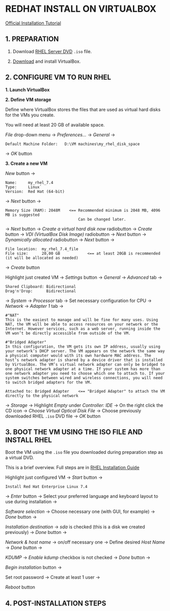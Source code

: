 # REDHAT INSTALL ON VIRTUALBOX

[Official Installation Tutorial](https://developers.redhat.com/products/rhel/hello-world/#fndtn-virtualbox)



## 1. PREPARATION

1. Download [RHEL Server DVD](https://developers.redhat.com/products/rhel/download/) `.iso` file.

2. [Download](https://www.virtualbox.org/wiki/Downloads) and install VirtualBox.






## 2. CONFIGURE VM TO RUN RHEL

**1. Launch VirtualBox**

**2. Define VM storage**

Define where VirtualBox stores the files that are used as virtual hard disks for the VMs you create.

You will need at least 20 GB of available space. 

*File* drop-down menu -> *Preferences...* -> *General* -> 

```
Default Machine Folder:   D:\VM machines\my_rhel_disk_space
```

-> *OK* button


**3. Create a new VM**

*New* button -> 

```
Name:     my_rhel_7.4
Type:     Linux`
Version:  Red Hat (64-bit)
```

-> *Next* button -> 

```
Memory Size (RAM): 2048M    <== Recommended minimum is 2048 MB, 4096 MB is suggested
                                Can be changed later.
```

-> *Next* button -> *Create a virtual hard disk now* radiobutton -> *Create* button -> *VDI (VirtualBox Disk Image)* radiobutton -> *Next* button -> *Dynamically allocated* radiobutton -> *Next* button -> 

```
File location:  my_rhel_7.4_file
File size:      20,00 GB            <== at least 20GB is recommended (it will be allocated as needed)
```

-> *Create* button


Highlight just created VM -> *Settings* button -> *General* -> *Advanced* tab -> 

```
Shared Clipboard: Bidirectional
Drag'n'Drop:      Bidirectional
```

-> *System* -> *Processor* tab -> Set necessary configuration for CPU -> *Network* -> *Adapter 1* tab -> 

```
#"NAT"
This is the easiest to manage and will be fine for many uses. Using NAT, the VM will be able to access resources on your network or the Internet. However services, such as a web server, running inside the VM won’t be directly accessible from outside of the VM.

#"Bridged Adapter"
In this configuration, the VM gets its own IP address, usually using your network’s DHCP server. The VM appears on the network the same way a physical computer would with its own hardware MAC address. The host’s network adapter is shared by a device driver that is installed by VirtualBox. The VM’s virtual network adapter can only be bridged to one physical network adapter at a time. If your system has more than one network adapter you need to choose which one to attach to. If your system switches between wired and wireless connections, you will need to switch bridged adapters for the VM.

Attached to: Bridged Adapter    <== "Bridged Adapter" to attach the VM directly to the physical network
```

-> *Storage* -> Highlight *Empty* under *Controller: IDE* -> On the right click the CD icon -> *Choose Virtual Optical Disk File* -> Choose previously downloaded RHEL `.iso` DVD file -> *OK* button





## 3. BOOT THE VM USING THE ISO FILE AND INSTALL RHEL

Boot the VM using the `.iso` file you downloaded during preparation step as a virtual DVD.

This is a brief overview. Full steps are in [RHEL Installation Guide](https://access.redhat.com/documentation/en-US/Red_Hat_Enterprise_Linux/7/html/Installation_Guide/index.html)


Highlight just configured VM -> *Start* button -> 

```
Install Red Hat Enterprise Linux 7.4
```

-> *Enter* button -> Select your preferred language and keyboard layout to use during installation -> 

*Software selection* -> Choose necessary one (with GUI, for example) -> *Done* button -> 

*Installation destination* -> *sda* is checked (this is a disk we created previously) -> *Done* button -> 

*Network & host name* -> on/off necessary one -> Define desired *Host Name* -> *Done* button -> 

*KDUMP* -> *Enable kdump* checkbox is not checked -> *Done* button -> 

*Begin installation* button -> 

Set root password -> Create at least 1 user -> 

*Reboot* button


## 4. POST-INSTALLATION STEPS




































